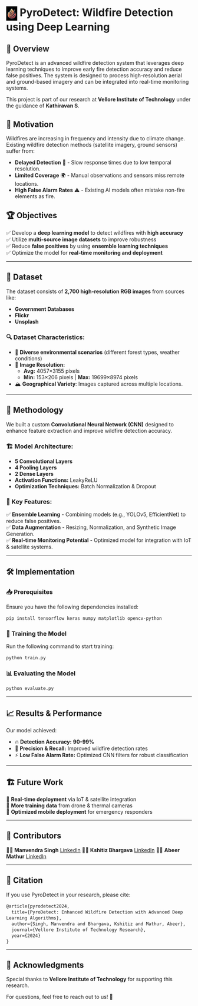 # <img src="https://github.com/manvendrasingh09/PyroDetect/blob/main/Resources/PyroDetect.png" alt="PyroDetect Logo" width="30" style="vertical-align: middle;"/> PyroDetect: Wildfire Detection using Deep Learning


## 📌 Overview

PyroDetect is an advanced wildfire detection system that leverages deep learning techniques to improve early fire detection accuracy and reduce false positives. The system is designed to process high-resolution aerial and ground-based imagery and can be integrated into real-time monitoring systems.

This project is part of our research at **Vellore Institute of Technology** under the guidance of **Kathiravan S**.

## 🚀 Motivation

Wildfires are increasing in frequency and intensity due to climate change. Existing wildfire detection methods (satellite imagery, ground sensors) suffer from:

- **Delayed Detection** 🚨 - Slow response times due to low temporal resolution.
- **Limited Coverage** 🌍 - Manual observations and sensors miss remote locations.
- **High False Alarm Rates** ⚠️ - Existing AI models often mistake non-fire elements as fire.

## 🏆 Objectives

✅ Develop a **deep learning model** to detect wildfires with **high accuracy**\
✅ Utilize **multi-source image datasets** to improve robustness\
✅ Reduce **false positives** by using **ensemble learning techniques**\
✅ Optimize the model for **real-time monitoring and deployment**

---

## 📂 Dataset

The dataset consists of **2,700 high-resolution RGB images** from sources like:

- **Government Databases**
- **Flickr**
- **Unsplash**

### 🔍 Dataset Characteristics:

- 🌲 **Diverse environmental scenarios** (different forest types, weather conditions)
- 📏 **Image Resolution:**
  - **Avg:** 4057×3155 pixels
  - **Min:** 153×206 pixels | **Max:** 19699×8974 pixels
- 🏔️ **Geographical Variety**: Images captured across multiple locations.

---

## 🔬 Methodology

We built a custom **Convolutional Neural Network (CNN)** designed to enhance feature extraction and improve wildfire detection accuracy.

### 🏗️ Model Architecture:

- **5 Convolutional Layers**
- **4 Pooling Layers**
- **2 Dense Layers**
- **Activation Functions:** LeakyReLU
- **Optimization Techniques:** Batch Normalization & Dropout

### 🔑 Key Features:

✅ **Ensemble Learning** - Combining models (e.g., YOLOv5, EfficientNet) to reduce false positives.\
✅ **Data Augmentation** - Resizing, Normalization, and Synthetic Image Generation.\
✅ **Real-time Monitoring Potential** - Optimized model for integration with IoT & satellite systems.

---

## 🛠️ Implementation

### 📥 Prerequisites

Ensure you have the following dependencies installed:

```bash
pip install tensorflow keras numpy matplotlib opencv-python
```

### 🚀 Training the Model

Run the following command to start training:

```bash
python train.py
```

### 📊 Evaluating the Model

```bash
python evaluate.py
```

---

## 📈 Results & Performance

Our model achieved:

- 🔥 **Detection Accuracy:** **90-99%**
- 🎯 **Precision & Recall:** Improved wildfire detection rates
- ⚡ **Low False Alarm Rate:** Optimized CNN filters for robust classification

---

## 🏗️ Future Work

🔹 **Real-time deployment** via IoT & satellite integration\
🔹 **More training data** from drone & thermal cameras\
🔹 **Optimized mobile deployment** for emergency responders

---

## 📜 Contributors

👨‍💻 **Manvendra Singh** 
  [LinkedIn](https://in.linkedin.com/in/manvendrasingh09) 
👨‍💻 **Kshitiz Bhargava**
  [LinkedIn](https://in.linkedin.com/in/kshitiz-bhargava)
👨‍💻 **Abeer Mathur**
  [LinkedIn](https://in.linkedin.com/in/abeermathur)

---

## 📜 Citation

If you use PyroDetect in your research, please cite:

```
@article{pyrodetect2024,
  title={PyroDetect: Enhanced Wildfire Detection with Advanced Deep Learning Algorithms},
  author={Singh, Manvendra and Bhargava, Kshitiz and Mathur, Abeer},
  journal={Vellore Institute of Technology Research},
  year={2024}
}
```

---

## 🤝 Acknowledgments

Special thanks to **Vellore Institute of Technology** for supporting this research.

For questions, feel free to reach out to us! 🚀


